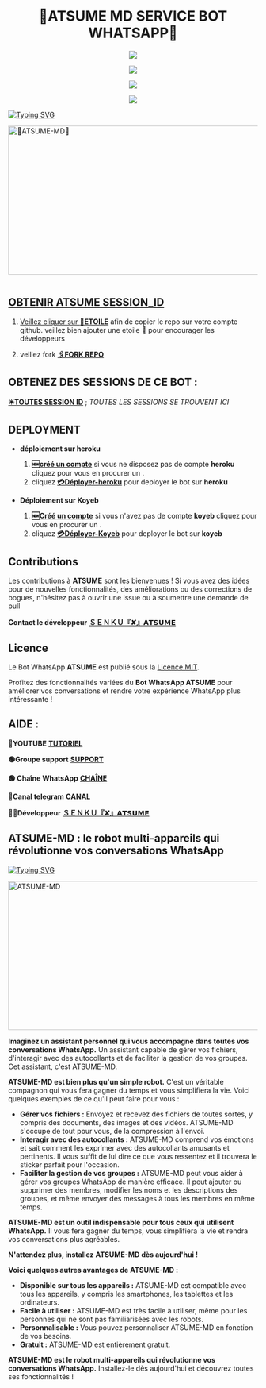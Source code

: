 
<h1 align="center"> 💮ATSUME MD SERVICE BOT WHATSAPP💮  </h1>
<p align="center">  

<p align="center"><a href="https://www.youtube.com/@atsume_md"><img src="https://img.shields.io/badge/Tutoriel-ff0000?style=for-the-badge&logo=youtube&logoColor=ff000000&link=https://www.youtube.com/@atsume_md" /><br>
<p align="center"><a href="https://t.me/atsume_md"><img src="https://img.shields.io/badge/Canal-00FFFF?style=for-the-badge&logo=telegram&logoColor=white" />
<p align="center"><a href="https://chat.whatsapp.com/C5EQSCCklbP0svipAJp6c6"><img src="https://img.shields.io/badge/Support-25D366?style=for-the-badge&logo=whatsapp&logoColor=white" />
<p align="center"><a href="https://whatsapp.com/channel/0029VakWCYx5Ejy6juxlem3P"><img src="https://img.shields.io/badge/Chaîne WhatsApp-25D366?style=for-the-badge&logo=whatsapp&logoColor=white&link=https://whatsapp.com/channel/0029VakWCYx5Ejy6juxlem3P" /><br>

  
<a href="https://git.io/typing-svg"><img src="https://readme-typing-svg.demolab.com?font=Black+Ops+One&size=50&pause=1000&color=1BAFBAFF&center=true&width=910&height=100&lines=💮ATSUME LE ROBOT+RÉVOLUTIONNE💮;MULTI+SERVICE+WHATSAPP+BOT;CRÉER+PAR+💮SENKU+ATSUME💮 ;BOT DATÉE+01.10.2024" alt="Typing SVG" /></a>
  </p>
    <img alt="💮ATSUME-MD💮" width="700" height="300" src="https://files.catbox.moe/a7d9e6.jpg">
<p align="center">
<p align="center">

  <a href="#"><img src="http://readme-typing-svg.herokuapp.com?color=ff00ab&center=true&vCenter=true&multiline=false&lines=Merci+d'avoir+choisir+ATSUME+MD." alt="">
  
## OBTENIR ATSUME SESSION_ID 

1. Veillez cliquer sur [**🌟ETOILE**](https://github.com/Senkuatsume/ATSUME-MD) afin de copier le repo sur votre compte github.  veillez bien ajouter une etoile 🌟 pour encourager les développeurs 



2. veillez fork  [**🖇️FORK REPO**](https://github.com/Senkuatsume/ATSUME-MD/fork)

   

## OBTENEZ DES SESSIONS DE CE  BOT : <br>
  
[**✴️TOUTES SESSION ID**](https://Senkuatsume.github.io/SESSION-ID-WEBCAM.COM/)  ; *TOUTES LES SESSIONS  SE TROUVENT ICI*
 

## DEPLOYMENT 
- **déploiement sur heroku**
  1. [**🆕créé un compte**](https://id.heroku.com/login) 
    si vous ne disposez pas de compte **heroku** cliquez pour vous en procurer un .
  3.  cliquez [**💳Déployer-heroku**](https://dashboard.heroku.com/new?template=https://github.com/HACKING995/HACKING--MD9)
   pour deployer le bot sur **heroku**

- **Déploiement sur Koyeb**
  1. [**🆕Créé un compte**](https://dashboard.koyeb.com/signup)
  si vous n'avez pas de compte **koyeb** cliquez  pour vous en procurer un .
  3.  cliquez [**💳Déployer-Koyeb**](https://app.koyeb.com/apps/deploy?type=git&repository=https://github.com/HACKING995/HACKING--MD9/tree/main?tab=readme-ov-file&branch=main&name=zokou-md&env%5BNOM_OWNER%5D=FedoRA&env%5BPREFIXE%5D=~&env%5BMODE_PUBLIC%5D=non&env%5BLECTURE_AUTO_STATUS%5D=non&env%5BTELECHARGER_AUTO_STATUS%5D=oui&env%5BNOM_BOT%5D=Zokou+2.0&env%5BLIENS_MENU%5D=https://static.animecorner.me/2023/08/op2.jpg&env%5BNUMERO_OWNER%5D=22573777061&env%5BETAT%5D=1&env%5BDATABASE_URL%5D=postgres://zokou_user:b9o2NIT2r7YmvzQbH65e4Ub7ixY3T0jr@dpg-cma2fsfqd2ns73dscejg-a.oregon-postgres.render.com/zokou&env%5BWARN_COUNT%5D=3&env%5BSTARTING_BOT_MESSAGE%5D=oui&env%5BANTI_DELETE_MESSAGE%5D=oui
  )
  pour deployer le bot sur **koyeb**

## Contributions

Les contributions à **ATSUME** sont les bienvenues ! Si vous avez des idées pour de nouvelles fonctionnalités, des améliorations ou des corrections de bogues, n'hésitez pas à ouvrir une issue ou à soumettre une demande de pull 

**Contact le développeur** [**ＳＥＮＫＵ『✘』𝗔𝗧𝗦𝗨𝗠𝗘**](https://wa.me/2250574025815)

                
## Licence

Le Bot WhatsApp **ATSUME** est publié sous la [Licence MIT](https://opensource.org/licenses/MIT).

Profitez des fonctionnalités variées du **Bot WhatsApp ATSUME** pour améliorer vos conversations et rendre votre expérience WhatsApp plus intéressante !


## AIDE :

**🔴YOUTUBE** [**TUTORIEL**](https://www.youtube.com/@atsume_md)

**🟢Groupe support** [**SUPPORT**](https://chat.whatsapp.com/C5EQSCCklbP0svipAJp6c6)<br>

**🟢 Chaîne WhatsApp** [**CHAÎNE**](https://whatsapp.com/channel/0029VakWCYx5Ejy6juxlem3P)

**🔵Canal telegram** [**CANAL**](https://t.me/atsume_md)

**🧑‍💻Développeur**  [**ＳＥＮＫＵ『✘』𝗔𝗧𝗦𝗨𝗠𝗘**](https://wa.me/2250574025815)

 

 ## ATSUME-MD : le robot multi-appareils qui révolutionne vos conversations WhatsApp

 <a href="https://git.io/typing-svg"><img src="https://readme-typing-svg.demolab.com?font=Black+Ops+One&size=50&pause=1000&color=1BAFBAFF&center=true&width=910&height=100&lines=💮ATSUME-MD💮;LISEZ POUR COMPRENDRE" alt="Typing SVG" /></a>
  </p>
    <img alt="ATSUME-MD" width="700" height="300" src="https://files.catbox.moe/a7d9e6.jpg">

**Imaginez un assistant personnel qui vous accompagne dans toutes vos conversations WhatsApp.** Un assistant capable de gérer vos fichiers, d'interagir avec des autocollants et de faciliter la gestion de vos groupes. Cet assistant, c'est ATSUME-MD.

**ATSUME-MD est bien plus qu'un simple robot.** C'est un véritable compagnon qui vous fera gagner du temps et vous simplifiera la vie. Voici quelques exemples de ce qu'il peut faire pour vous :

* **Gérer vos fichiers :** Envoyez et recevez des fichiers de toutes sortes, y compris des documents, des images et des vidéos. ATSUME-MD s'occupe de tout pour vous, de la compression à l'envoi.
* **Interagir avec des autocollants :** ATSUME-MD comprend vos émotions et sait comment les exprimer avec des autocollants amusants et pertinents. Il vous suffit de lui dire ce que vous ressentez et il trouvera le sticker parfait pour l'occasion.
* **Faciliter la gestion de vos groupes :** ATSUME-MD peut vous aider à gérer vos groupes WhatsApp de manière efficace. Il peut ajouter ou supprimer des membres, modifier les noms et les descriptions des groupes, et même envoyer des messages à tous les membres en même temps.

**ATSUME-MD est un outil indispensable pour tous ceux qui utilisent WhatsApp.** Il vous fera gagner du temps, vous simplifiera la vie et rendra vos conversations plus agréables.

**N'attendez plus, installez ATSUME-MD dès aujourd'hui !**

**Voici quelques autres avantages de ATSUME-MD :**

* **Disponible sur tous les appareils :** ATSUME-MD est compatible avec tous les appareils, y compris les smartphones, les tablettes et les ordinateurs.
* **Facile à utiliser :** ATSUME-MD est très facile à utiliser, même pour les personnes qui ne sont pas familiarisées avec les robots.
* **Personnalisable :** Vous pouvez personnaliser ATSUME-MD en fonction de vos besoins.
* **Gratuit :** ATSUME-MD est entièrement gratuit.

**ATSUME-MD est le robot multi-appareils qui révolutionne vos conversations WhatsApp.** Installez-le dès aujourd'hui et découvrez toutes ses fonctionnalités !

